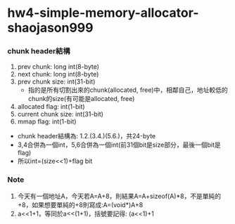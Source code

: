 # hw4-simple-memory-allocator-shaojason999

### chunk header結構
1. prev chunk: long int(8-byte)
2. next chunk: long int(8-byte)
3. prev chunk size: int(31-bit)
   * 指的是所有切割出來的chunk(allocated, free)中，相鄰自己，地址較低的chunk的size(有可能是allocated, free)
4. allocated flag: int(1-bit)
5. current chunk size: int(31-bit)
6. mmap flag: int(1-bit)
* chunk header結構為: 1.2.(3.4.)(5.6.)，共24-byte
* 3,4合併為一個int，5,6合併為一個int(前31個bit是size部分，最後一個bit是flag)
* 所以int=(size<<1)+flag bit


### Note
1. 今天有一個地址A，今天若A=A+8，則結果A=A+sizeof(A)\*8，不是單純的+8，如果想要單純的+8則寫成:A=(void*)A+8
2. a<<1+1，等同於a<<(1+1)，括號要記得: (a<<1)+1
